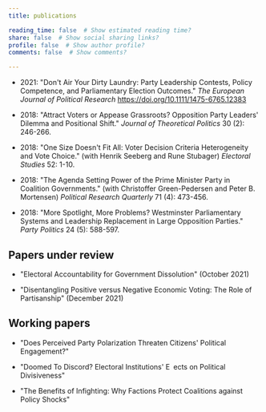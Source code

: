 ```yaml
---
title: publications

reading_time: false  # Show estimated reading time?
share: false  # Show social sharing links?
profile: false  # Show author profile?
comments: false  # Show comments?

---
```


- 2021: "Don't Air Your Dirty Laundry: Party Leadership Contests, Policy Competence, and Parliamentary
Election Outcomes." *The European Journal of Political Research* https://doi.org/10.1111/1475-6765.12383

- 2018: "Attract Voters or Appease Grassroots? Opposition Party Leaders' Dilemma and Positional
Shift." *Journal of Theoretical Politics* 30 (2): 246-266.

- 2018: "One Size Doesn't Fit All: Voter Decision Criteria Heterogeneity and Vote Choice." (with
Henrik Seeberg and Rune Stubager) *Electoral Studies* 52: 1-10.

- 2018: "The Agenda Setting Power of the Prime Minister Party in Coalition Governments." (with
Christoffer Green-Pedersen and Peter B. Mortensen) *Political Research Quarterly* 71 (4): 473-456.

- 2018: "More Spotlight, More Problems? Westminster Parliamentary Systems and Leadership Replacement
in Large Opposition Parties." *Party Politics* 24 (5): 588-597.

## Papers under review

- "Electoral Accountability for Government Dissolution" (October 2021)

- "Disentangling Positive versus Negative Economic Voting: The Role of Partisanship" (December 2021)

## Working papers

- "Does Perceived Party Polarization Threaten Citizens' Political Engagement?"

- "Doomed To Discord? Electoral Institutions' E ects on Political Divisiveness"

- "The Benefits of Infighting: Why Factions Protect Coalitions against Policy Shocks"

